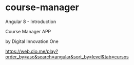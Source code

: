 # course-manager


Angular 8 - Introduction

Course Manager APP

by Digital Innovation One

https://web.dio.me/play?order_by=asc&search=angular&sort_by=level&tab=cursos

